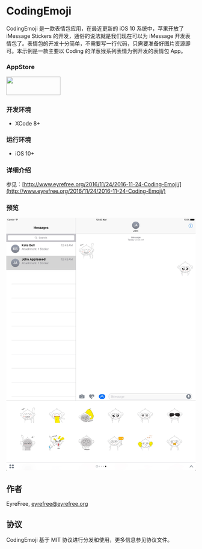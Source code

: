 # CodingEmoji

CodingEmoji 是一款表情包应用，在最近更新的 iOS 10 系统中，苹果开放了 iMessage Stickers 的开发，通俗的说法就是我们现在可以为 iMessage 开发表情包了。表情包的开发十分简单，不需要写一行代码，只需要准备好图片资源即可。本示例是一款主要以 Coding 的洋葱猴系列表情为例开发的表情包 App。  

### AppStore

<a target='_blank' href='https://itunes.apple.com/cn/app/yang-cong-hou-biao-qing-bao/id1166254758?mt=8'>
<img src='http://ww2.sinaimg.cn/large/0060lm7Tgw1f1hgrs1ebwj308102q0sp.jpg' width='144' height='49' />
</a>

### 开发环境

- XCode 8+

### 运行环境

- iOS 10+

### 详细介绍

参见：[http://www.eyrefree.org/2016/11/24/2016-11-24-Coding-Emoji/](http://www.eyrefree.org/2016/11/24/2016-11-24-Coding-Emoji/)

### 预览

![](Images/S_2048_2732.png)

## 作者

EyreFree, eyrefree@eyrefree.org

## 协议

CodingEmoji 基于 MIT 协议进行分发和使用，更多信息参见协议文件。
